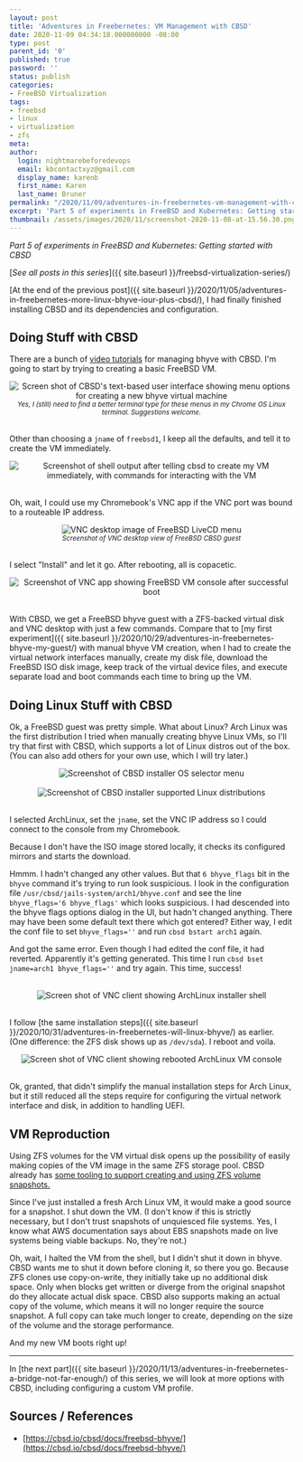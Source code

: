 ```yaml
---
layout: post
title: 'Adventures in Freebernetes: VM Management with CBSD'
date: 2020-11-09 04:34:18.000000000 -08:00
type: post
parent_id: '0'
published: true
password: ''
status: publish
categories:
- FreeBSD Virtualization
tags:
- freebsd
- linux
- virtualization
- zfs
meta:
author:
  login: nightmarebeforedevops
  email: kbcontactxyz@gmail.com
  display_name: karenb
  first_name: Karen
  last_name: Bruner
permalink: "/2020/11/09/adventures-in-freebernetes-vm-management-with-cbsd/"
excerpt: 'Part 5 of experiments in FreeBSD and Kubernetes: Getting started with CBSD'
thumbnail: /assets/images/2020/11/screenshot-2020-11-08-at-15.56.30.png
---
```


_Part 5 of experiments in FreeBSD and Kubernetes: Getting started with CBSD_


[_See all posts in this series_]({{ site.baseurl }}/freebsd-virtualization-series/)


[At the end of the previous post]({{ site.baseurl }}/2020/11/05/adventures-in-freebernetes-more-linux-bhyve-iour-plus-cbsd/), I had finally finished installing CBSD and its dependencies and configuration.


## Doing Stuff with CBSD


There are a bunch of [video tutorials](https://cbsd.io/cbsd/tutorials/tutorials-with-bhyve/) for managing bhyve with CBSD. I'm going to start by trying to creating a basic FreeBSD VM.


<div align="center">
<img
src="{{ site.baseurl }}/assets/images/2020/11/screenshot-2020-11-05-at-08.55.48-01.jpeg"
alt="Screen shot of CBSD's text-based user interface showing menu options for creating a new bhyve virtual machine">
<br>
<i><small>
Yes, I (still) need to find a better terminal type for these menus in my Chrome OS Linux terminal. Suggestions welcome.
</small></i>
</div>
<br>


Other than choosing a `jname` of `freebsd1`, I keep all the defaults, and tell it to create the VM immediately.


<div align="center">
<img
src="{{ site.baseurl }}/assets/images/2020/11/screenshot-2020-11-06-at-15.16.42-01.jpeg"
alt="Screenshot of shell output after telling cbsd to create my VM immediately, with commands for interacting with the VM">
</div>
<br>



<script src="https://gist.github.com/kbruner/9fd30a4162853d3f76462bd654948b78.js"></script>


Oh, wait, I could use my Chromebook's VNC app if the VNC port was bound to a routeable IP address.


<script src="https://gist.github.com/kbruner/d1f30737e228d7afe04440f114f8c586.js"></script>


<div align="center">
<img
src="{{ site.baseurl }}/assets/images/2020/11/screenshot-2020-11-07-at-22.41.36.png"
alt="VNC desktop image of FreeBSD LiveCD menu">
<br>
<i><small>
Screenshot of VNC desktop view of FreeBSD CBSD guest
</small></i>
</div>
<br>



I select "Install" and let it go. After rebooting, all is copacetic.


<div align="center">
<img
src="{{ site.baseurl }}/assets/images/2020/11/screenshot-2020-11-07-at-23.21.27.png"
alt="Screenshot of VNC app showing FreeBSD VM console after successful boot">
</div>
<br>



With CBSD, we get a FreeBSD bhyve guest with a ZFS-backed virtual disk and VNC desktop with just a few commands. Compare that to [my first experiment]({{ site.baseurl }}/2020/10/29/adventures-in-freebernetes-bhyve-my-guest/) with manual bhyve VM creation, when I had to create the virtual network interfaces manually, create my disk file, download the FreeBSD ISO disk image, keep track of the virtual device files, and execute separate load and boot commands each time to bring up the VM.


## Doing Linux Stuff with CBSD


Ok, a FreeBSD guest was pretty simple. What about Linux? Arch Linux was the first distribution I tried when manually creating bhyve Linux VMs, so I'll try that first with CBSD, which supports a lot of Linux distros out of the box. (You can also add others for your own use, which I will try later.)


<div align="center">
<img
src="{{ site.baseurl }}/assets/images/2020/11/screenshot-2020-11-07-at-23.29.21-01.jpeg"
alt="Screenshot of CBSD installer OS selector menu">
</div>
<br>



<div align="center">
<img
src="{{ site.baseurl }}/assets/images/2020/11/screenshot-2020-11-07-at-23.29.55-01.jpeg"
alt="Screenshot of CBSD installer supported Linux distributions">
</div>
<br>



I selected ArchLinux, set the `jname`, set the VNC IP address so I could connect to the console from my Chromebook.


<script src="https://gist.github.com/kbruner/c6c0fdb1d50178f96814f87cf6c5146e.js"></script>


Because I don't have the ISO image stored locally, it checks its configured mirrors and starts the download.


<script src="https://gist.github.com/kbruner/10c0e4045553340238a7eb9797975ff6.js"></script>


Hmmm. I hadn't changed any other values. But that `6 bhyve_flags` bit in the `bhyve` command it's trying to run look suspicious. I look in the configuration file `/usr/cbsd/jails-system/arch1/bhyve.conf` and see the line `bhyve_flags='6 bhyve_flags'` which looks suspicious. I had descended into the bhyve flags options dialog in the UI, but hadn't changed anything. There may have been some default text there which got entered? Either way, I edit the conf file to set `bhyve_flags=''` and run `cbsd bstart arch1` again.


And got the same error. Even though I had edited the conf file, it had reverted. Apparently it's getting generated. This time I run `cbsd bset jname=arch1 bhyve_flags=''` and try again. This time, success!


<script src="https://gist.github.com/kbruner/9d9a47f39604eaa9f5eb10ddd503e372.js"></script>

<div align="center">
<img
src=""
alt="">
</div>
<br>

<div align="center">
<img
src="{{ site.baseurl }}/assets/images/2020/11/screenshot-2020-11-08-at-14.47.12.png"
alt="Screen shot of VNC client showing ArchLinux installer shell">
</div>
<br>



I follow [the same installation steps]({{ site.baseurl }}/2020/10/31/adventures-in-freebernetes-will-linux-bhyve/) as earlier. (One difference: the ZFS disk shows up as `/dev/sda`). I reboot and voila.


<div align="center">
<img
src="{{ site.baseurl }}/assets/images/2020/11/screenshot-2020-11-08-at-15.56.30.png"
alt="Screen shot of VNC client showing rebooted ArchLinux VM console">
</div>
<br>



Ok, granted, that didn't simplify the manual installation steps for Arch Linux, but it still reduced all the steps require for configuring the virtual network interface and disk, in addition to handling UEFI.


## VM Reproduction


Using ZFS volumes for the VM virtual disk opens up the possibility of easily making copies of the VM image in the same ZFS storage pool. CBSD already has [some tooling to support creating and using ZFS volume snapshots.](https://cbsd.io/cbsd/tutorials/Cloning-a-Virtual-Machine/)


Since I've just installed a fresh Arch Linux VM, it would make a good source for a snapshot. I shut down the VM. (I don't know if this is strictly necessary, but I don't trust snapshots of unquiesced file systems. Yes, I know what AWS documentation says about EBS snapshots made on live systems being viable backups. No, they're not.)


<script src="https://gist.github.com/kbruner/a8491bf89ae0807035113eef85173c30.js"></script>


Oh, wait, I halted the VM from the shell, but I didn't shut it down in bhyve. CBSD wants me to shut it down before cloning it, so there you go. Because ZFS clones use copy-on-write, they initially take up no additional disk space. Only when blocks get written or diverge from the original snapshot do they allocate actual disk space. CBSD also supports making an actual copy of the volume, which means it will no longer require the source snapshot. A full copy can take much longer to create, depending on the size of the volume and the storage performance.


<script src="https://gist.github.com/kbruner/9b6c141caad21b7d76d042b97ba5d713.js"></script>


And my new VM boots right up!


* * *

In [the next part]({{ site.baseurl }}/2020/11/13/adventures-in-freebernetes-a-bridge-not-far-enough/) of this series, we will look at more options with CBSD, including configuring a custom VM profile.


## Sources / References


* [https://cbsd.io/cbsd/docs/freebsd-bhyve/](https://cbsd.io/cbsd/docs/freebsd-bhyve/)


